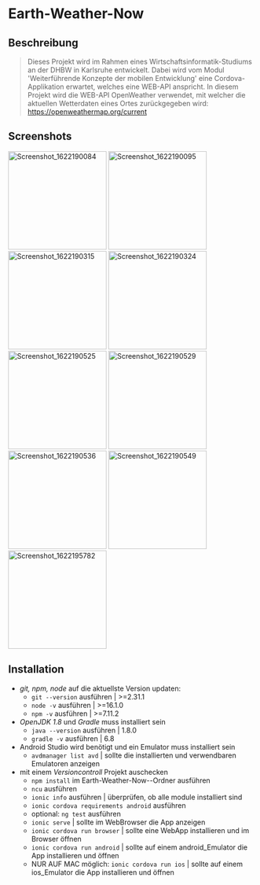 # Earth-Weather-Now

## Beschreibung
> Dieses Projekt wird im Rahmen eines Wirtschaftsinformatik-Studiums an der DHBW in Karlsruhe entwickelt. Dabei wird vom Modul 'Weiterführende Konzepte der mobilen Entwicklung' eine Cordova-Applikation erwartet, welches eine WEB-API anspricht.
In diesem Projekt wird die WEB-API OpenWeather verwendet, mit welcher die aktuellen Wetterdaten eines Ortes zurückgegeben wird: https://openweathermap.org/current

## Screenshots
<img src="https://user-images.githubusercontent.com/54862087/120060489-8078fd80-c058-11eb-8caf-c782aea44dfa.png" alt="Screenshot_1622190084" width="200"/> <img src="https://user-images.githubusercontent.com/54862087/120060491-8242c100-c058-11eb-8b14-ccf659bc32bd.png" alt="Screenshot_1622190095" width="200"/> <img src="https://user-images.githubusercontent.com/54862087/120060494-840c8480-c058-11eb-9679-72180fdd89a9.png" alt="Screenshot_1622190315" width="200"/> <img src="https://user-images.githubusercontent.com/54862087/120060498-85d64800-c058-11eb-80cc-76802e1cb079.png" alt="Screenshot_1622190324" width="200"/> <img src="https://user-images.githubusercontent.com/54862087/120060504-8d95ec80-c058-11eb-95aa-a0bae65994b3.png" alt="Screenshot_1622190525" width="200"/> <img src="https://user-images.githubusercontent.com/54862087/120060508-92f33700-c058-11eb-8a06-de7e3ec53268.png" alt="Screenshot_1622190529" width="200"/> <img src="https://user-images.githubusercontent.com/54862087/120060509-94bcfa80-c058-11eb-875c-72994c3fe167.png" alt="Screenshot_1622190536" width="200"/> <img src="https://user-images.githubusercontent.com/54862087/120060512-95559100-c058-11eb-8a0e-085ba75b548f.png" alt="Screenshot_1622190549" width="200"/> <img src="https://user-images.githubusercontent.com/54862087/120060514-971f5480-c058-11eb-8a19-753ac2d76157.png" alt="Screenshot_1622195782" width="200"/>


## Installation
> 
- *git, npm, node* auf die aktuellste Version updaten:
    - `git --version` ausführen | >=2.31.1
    - `node -v` ausführen | >=16.1.0
    - `npm -v` ausführen | >=7.11.2
- *OpenJDK 1.8* und *Gradle* muss installiert sein
    - `java --version` ausführen | 1.8.0
    - `gradle -v` ausführen | 6.8
- Android Studio wird benötigt und ein Emulator muss installiert sein
    - `avdmanager list avd` | sollte die installierten und verwendbaren Emulatoren anzeigen
- mit einem *Versioncontroll* Projekt auschecken
    - `npm install` im Earth-Weather-Now--Ordner ausführen
    - `ncu` ausführen
    - `ionic info` ausführen  |  überprüfen, ob alle module installiert sind
    - `ionic cordova requirements android` ausführen
    - optional: `ng test` ausführen
    - `ionic serve`  | sollte im WebBrowser die App anzeigen
    - `ionic cordova run browser`  | sollte eine WebApp installieren und im Browser öffnen
    - `ionic cordova run android` |  sollte auf einem android_Emulator die App installieren und öffnen
    - NUR AUF MAC möglich: `ionic cordova run ios`  | sollte auf einem ios_Emulator die App installieren und öffnen




